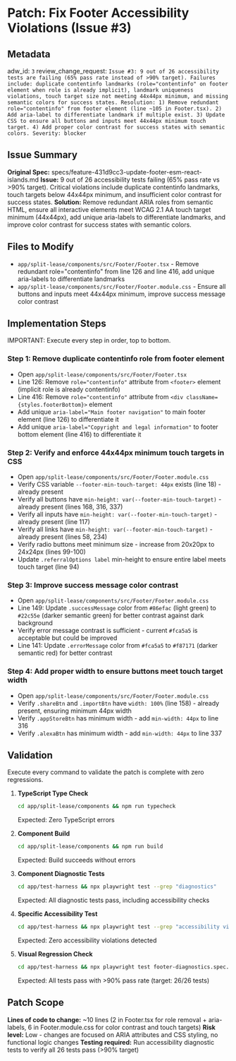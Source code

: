 # Patch: Fix Footer Accessibility Violations (Issue #3)

## Metadata
adw_id: `3`
review_change_request: `Issue #3: 9 out of 26 accessibility tests are failing (65% pass rate instead of >90% target). Failures include: duplicate contentinfo landmarks (role="contentinfo" on footer element when role is already implicit), landmark uniqueness violations, touch target size not meeting 44x44px minimum, and missing semantic colors for success states. Resolution: 1) Remove redundant role="contentinfo" from footer element (line ~105 in Footer.tsx). 2) Add aria-label to differentiate landmark if multiple exist. 3) Update CSS to ensure all buttons and inputs meet 44x44px minimum touch target. 4) Add proper color contrast for success states with semantic colors. Severity: blocker`

## Issue Summary
**Original Spec:** specs/feature-431d9cc3-update-footer-esm-react-islands.md
**Issue:** 9 out of 26 accessibility tests failing (65% pass rate vs >90% target). Critical violations include duplicate contentinfo landmarks, touch targets below 44x44px minimum, and insufficient color contrast for success states.
**Solution:** Remove redundant ARIA roles from semantic HTML, ensure all interactive elements meet WCAG 2.1 AA touch target minimum (44x44px), add unique aria-labels to differentiate landmarks, and improve color contrast for success states with semantic colors.

## Files to Modify
- `app/split-lease/components/src/Footer/Footer.tsx` - Remove redundant role="contentinfo" from line 126 and line 416, add unique aria-labels to differentiate landmarks
- `app/split-lease/components/src/Footer/Footer.module.css` - Ensure all buttons and inputs meet 44x44px minimum, improve success message color contrast

## Implementation Steps
IMPORTANT: Execute every step in order, top to bottom.

### Step 1: Remove duplicate contentinfo role from footer element
- Open `app/split-lease/components/src/Footer/Footer.tsx`
- Line 126: Remove `role="contentinfo"` attribute from `<footer>` element (implicit role is already contentinfo)
- Line 416: Remove `role="contentinfo"` attribute from `<div className={styles.footerBottom}>` element
- Add unique `aria-label="Main footer navigation"` to main footer element (line 126) to differentiate it
- Add unique `aria-label="Copyright and legal information"` to footer bottom element (line 416) to differentiate it

### Step 2: Verify and enforce 44x44px minimum touch targets in CSS
- Open `app/split-lease/components/src/Footer/Footer.module.css`
- Verify CSS variable `--footer-min-touch-target: 44px` exists (line 18) - already present
- Verify all buttons have `min-height: var(--footer-min-touch-target)` - already present (lines 168, 316, 337)
- Verify all inputs have `min-height: var(--footer-min-touch-target)` - already present (line 117)
- Verify all links have `min-height: var(--footer-min-touch-target)` - already present (lines 58, 234)
- Verify radio buttons meet minimum size - increase from 20x20px to 24x24px (lines 99-100)
- Update `.referralOptions label` min-height to ensure entire label meets touch target (line 94)

### Step 3: Improve success message color contrast
- Open `app/split-lease/components/src/Footer/Footer.module.css`
- Line 149: Update `.successMessage` color from `#86efac` (light green) to `#22c55e` (darker semantic green) for better contrast against dark background
- Verify error message contrast is sufficient - current `#fca5a5` is acceptable but could be improved
- Line 141: Update `.errorMessage` color from `#fca5a5` to `#f87171` (darker semantic red) for better contrast

### Step 4: Add proper width to ensure buttons meet touch target width
- Open `app/split-lease/components/src/Footer/Footer.module.css`
- Verify `.shareBtn` and `.importBtn` have `width: 100%` (line 158) - already present, ensuring minimum 44px width
- Verify `.appStoreBtn` has minimum width - add `min-width: 44px` to line 316
- Verify `.alexaBtn` has minimum width - add `min-width: 44px` to line 337

## Validation
Execute every command to validate the patch is complete with zero regressions.

1. **TypeScript Type Check**
   ```bash
   cd app/split-lease/components && npm run typecheck
   ```
   Expected: Zero TypeScript errors

2. **Component Build**
   ```bash
   cd app/split-lease/components && npm run build
   ```
   Expected: Build succeeds without errors

3. **Component Diagnostic Tests**
   ```bash
   cd app/test-harness && npx playwright test --grep "diagnostics"
   ```
   Expected: All diagnostic tests pass, including accessibility checks

4. **Specific Accessibility Test**
   ```bash
   cd app/test-harness && npx playwright test --grep "accessibility violations"
   ```
   Expected: Zero accessibility violations detected

5. **Visual Regression Check**
   ```bash
   cd app/test-harness && npx playwright test footer-diagnostics.spec.js
   ```
   Expected: All tests pass with >90% pass rate (target: 26/26 tests)

## Patch Scope
**Lines of code to change:** ~10 lines (2 in Footer.tsx for role removal + aria-labels, 6 in Footer.module.css for color contrast and touch targets)
**Risk level:** Low - changes are focused on ARIA attributes and CSS styling, no functional logic changes
**Testing required:** Run accessibility diagnostic tests to verify all 26 tests pass (>90% target)
